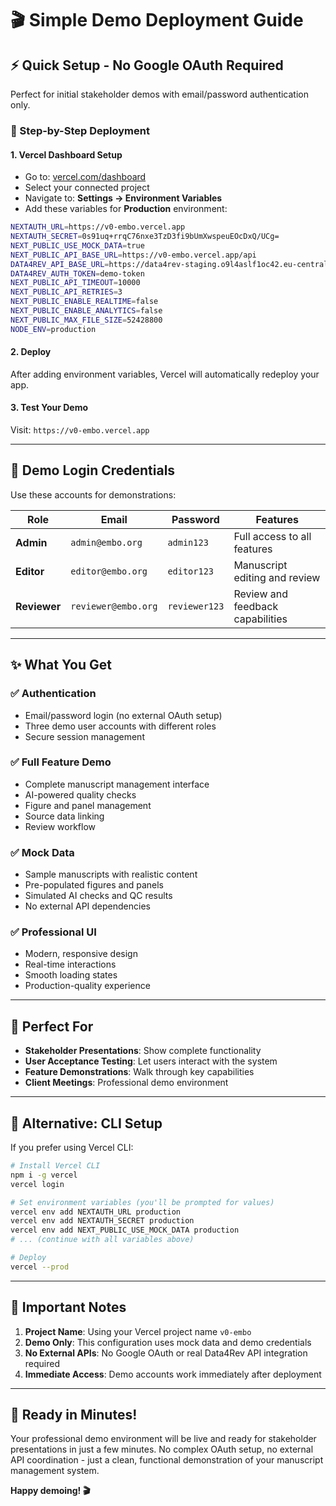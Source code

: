 # 🎬 Simple Demo Deployment Guide

## ⚡ Quick Setup - No Google OAuth Required

Perfect for initial stakeholder demos with email/password authentication only.

### 🚀 Step-by-Step Deployment

#### 1. **Vercel Dashboard Setup**

- Go to: [vercel.com/dashboard](https://vercel.com/dashboard)
- Select your connected project
- Navigate to: **Settings → Environment Variables**
- Add these variables for **Production** environment:

```bash
NEXTAUTH_URL=https://v0-embo.vercel.app
NEXTAUTH_SECRET=0s91uq+rrqC76nxe3TzD3fi9bUmXwspeuEOcDxQ/UCg=
NEXT_PUBLIC_USE_MOCK_DATA=true
NEXT_PUBLIC_API_BASE_URL=https://v0-embo.vercel.app/api
DATA4REV_API_BASE_URL=https://data4rev-staging.o9l4aslf1oc42.eu-central-1.cs.amazonlightsail.com/api
DATA4REV_AUTH_TOKEN=demo-token
NEXT_PUBLIC_API_TIMEOUT=10000
NEXT_PUBLIC_API_RETRIES=3
NEXT_PUBLIC_ENABLE_REALTIME=false
NEXT_PUBLIC_ENABLE_ANALYTICS=false
NEXT_PUBLIC_MAX_FILE_SIZE=52428800
NODE_ENV=production
```

#### 2. **Deploy**

After adding environment variables, Vercel will automatically redeploy your app.

#### 3. **Test Your Demo**

Visit: `https://v0-embo.vercel.app`

---

## 👥 Demo Login Credentials

Use these accounts for demonstrations:

| Role         | Email               | Password      | Features                         |
| ------------ | ------------------- | ------------- | -------------------------------- |
| **Admin**    | `admin@embo.org`    | `admin123`    | Full access to all features      |
| **Editor**   | `editor@embo.org`   | `editor123`   | Manuscript editing and review    |
| **Reviewer** | `reviewer@embo.org` | `reviewer123` | Review and feedback capabilities |

---

## ✨ What You Get

### ✅ **Authentication**

- Email/password login (no external OAuth setup)
- Three demo user accounts with different roles
- Secure session management

### ✅ **Full Feature Demo**

- Complete manuscript management interface
- AI-powered quality checks
- Figure and panel management
- Source data linking
- Review workflow

### ✅ **Mock Data**

- Sample manuscripts with realistic content
- Pre-populated figures and panels
- Simulated AI checks and QC results
- No external API dependencies

### ✅ **Professional UI**

- Modern, responsive design
- Real-time interactions
- Smooth loading states
- Production-quality experience

---

## 🎯 Perfect For

- **Stakeholder Presentations**: Show complete functionality
- **User Acceptance Testing**: Let users interact with the system
- **Feature Demonstrations**: Walk through key capabilities
- **Client Meetings**: Professional demo environment

---

## 🔧 Alternative: CLI Setup

If you prefer using Vercel CLI:

```bash
# Install Vercel CLI
npm i -g vercel
vercel login

# Set environment variables (you'll be prompted for values)
vercel env add NEXTAUTH_URL production
vercel env add NEXTAUTH_SECRET production
vercel env add NEXT_PUBLIC_USE_MOCK_DATA production
# ... (continue with all variables above)

# Deploy
vercel --prod
```

---

## 🚨 Important Notes

1. **Project Name**: Using your Vercel project name `v0-embo`
2. **Demo Only**: This configuration uses mock data and demo credentials
3. **No External APIs**: No Google OAuth or real Data4Rev API integration required
4. **Immediate Access**: Demo accounts work immediately after deployment

---

## 🎉 Ready in Minutes!

Your professional demo environment will be live and ready for stakeholder presentations in just a few minutes. No complex OAuth setup, no external API coordination - just a clean, functional demonstration of your manuscript management system.

**Happy demoing! 🎬**

